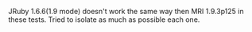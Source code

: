 JRuby 1.6.6(1.9 mode) doesn't work the same way then MRI 1.9.3p125 in these tests. Tried to isolate as much as possible each one.